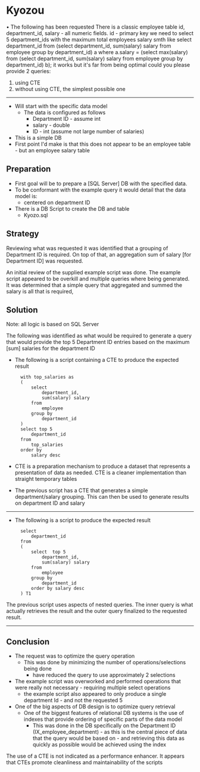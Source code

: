 # Kyozou

•	The following has been requested
There is a classic employee table id, department_id, salary - all numeric fields. id - primary key
we need to select 5 department_ids with the maximum total employees salary
smth like select department_id from (select department_id, sum(salary) salary from employee group by department_id) a where a.salary = (select max(salary) from (select department_id, sum(salary) salary from employee group by department_id) b);
it works but it's far from being optimal
could you please provide 2 queries:
1.	using CTE
2.	without using CTE, the simplest possible one

---
- Will start with the specific data model
  - The data is configured as follows
    - Department ID - assume int
    - salary        - double
    - ID            - int (assume not large number of salaries)
- This is a simple DB 
- First point I'd make is that this does not appear to be an employee table - but an employee salary table

## Preparation

 - First goal will be to prepare a [SQL Server] DB with the specified data.
 - To be conformant with  the example query it would detail that the data model is: 
   - centered on department ID   
 - There is a DB Script to create the DB and table
   - Kyozo.sql

## Strategy

Reviewing what was requested it was identified that a grouping of Department ID is required. On top of that, an aggregation sum of salary [for Department ID] was requested.

An initial review of the supplied example script was done.
The example script appeared to be overkill and multiple queries where being generated.
It was determined that a simple query that aggregated and summed the salary is all that is required,


## Solution
Note: all logic is based on SQL Server

The following was identified as what would be required to generate a query that would provide the top 5 Department ID entries based on the maximum [sum] salaries for the department ID

- The following is a script containing a CTE to produce the expected result

		with top_salaries as
		(
			select  
				department_id, 
				sum(salary) salary
			from  
				employee
			group by 
				department_id	
		)
		select top 5
			department_id
		from 	
			top_salaries
		order by 
			salary desc	

- CTE is a preparation mechanism to produce a dataset that represents a presentation of data as needed. CTE is a cleaner implementation than straight temporary tables
- The previous script has a CTE that generates a simple department/salary grouping. This can then be used to generate results on department ID and salary

---
- The following is a script to produce the expected result
 
		select 
			department_id
		from
		(
			select  top 5
				department_id, 
				sum(salary) salary
			from  
				employee
			group by 
				department_id
			order by salary desc	
		) T1

The previous script uses aspects of nested queries. The inner query is what actually retrieves the result and the outer query finalized to the requested result.

---

## Conclusion
- The request was to optimize the query operation
    - This was done by minimizing the number of operations/selections being done
      - have reduced the query to use approximately 2 selections
- The example script was overworked and performed operations that were really not necessary - requiring multiple select operations 
  - the example script also appeared to only produce a single department Id - and not the requested 5
- One of the big aspects of DB design is to optimize query retrieval
  - One of the biggest features of relational DB systems is the use of indexes that provide ordering of specific parts of the data model
    - This was done in the DB specifically on the Department ID (IX_employee_department) - as this is the central piece of data that the query would be based on - and retrieving this data as quickly as possible would be achieved using the index

The use of a CTE is not indicated as a performance enhancer. It appears that CTEs promote cleanliness and maintainability of the scripts




